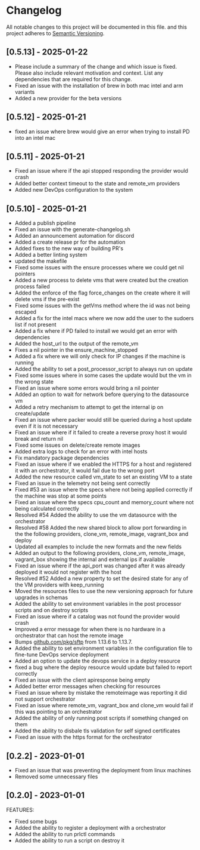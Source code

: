 # Changelog

All notable changes to this project will be documented in this file.
and this project adheres to [Semantic Versioning](https://semver.org/spec/v2.0.0.html).

## [0.5.13] - 2025-01-22

- Please include a summary of the change and which issue is fixed. Please also include relevant motivation and context. List any dependencies that are required for this change.
- Fixed an issue with the installation of brew in both mac intel and arm variants
- Added a new provider for the beta versions

## [0.5.12] - 2025-01-21

- fixed an issue where brew would give an error when trying to install PD into an intel mac

## [0.5.11] - 2025-01-21

- Fixed an issue where if the api stopped responding the provider would crash
- Added better context timeout to the state and remote_vm providers
- Added new DevOps configuration to the system

## [0.5.10] - 2025-01-21

- Added a publish pipeline
- Fixed an issue with the generate-changelog.sh
- Added an announcement automation for discord
- Added a create release pr for the automation
- Added fixes to the new way of building PR's
- Added a better linting system
- updated the makefile
- Fixed some issues with the ensure processes where we could get nil pointers
- Added a new process to delete vms that were created but the creation process failed
- Added the enforce of the flag force_changes on the create where it will delete vms if the pre-exist
- Fixed some issues with the getVms method where the id was not being escaped
- Added a fix for the intel macs where we now add the user to the sudoers list if not present
- Added a fix where if PD failed to install we would get an error with dependencies
- Added the host_url to the output of the remote_vm
- Fixes a nil pointer in the ensure_machine_stopped
- Added a fix where we will only check for IP changes if the machine is running
- Added the ability to set a post_processor_script to always run on update
- Fixed some issues where in some cases the update would but the vm in the wrong state
- Fixed an issue where some errors would bring a nil pointer
- Added an option to wait for network before querying to the datasource vm
- Added a retry mechanism to attempt to get the internal ip on create/update
- Fixed an issue where packer would still be queried during a host update even if it is not necessary
- Fixed an issue where if it failed to create a reverse proxy host it would break and return nil
- Fixed some issues on delete/create remote images
- Added extra logs to check for an error with intel hosts
- Fix mandatory package dependencies
- Fixed an issue where if we enabled the HTTPS for a host and registered it with an orchestrator, it would fail due to the wrong port
- Added the new resource called vm_state to set an existing VM to a state
- Fixed an issue in the telemetry not being sent correctly
- Fixed #53 an issue where the specs where not being applied correctly if the machine was stop at some points
- Fixed an issue where the specs cpu_count and memory_count where not being calculated correctly
- Resolved #54 Added the ability to use the vm datasource with the orchestrator
- Resolved #58 Added the new shared block to allow port forwarding in the the following providers, clone_vm, remote_image, vagrant_box and deploy
- Updated all examples to include the new formats and the new fields
- Added an output to the following providers, clone_vm, remote_image, vagrant_box showing the internal and external ips if available
- Fixed an issue where if the api_port was changed after it was already deployed it would not register with the host
- Resolved #52  Added a new property to set the desired state for any of the VM providers with keep_running
- Moved the resources files to use the new versioning approach for future upgrades in schemas
- Added the ability to set environment variables in the post processor scripts and on destroy scripts
- Fixed an issue where if a catalog was not found the provider would crash
- Improved a error message for when there is no hardware in a orchestrator that can host the remote image
- Bumps [github.com/pkg/sftp](https://github.com/pkg/sftp) from 1.13.6 to 1.13.7.
- Added the ability to set environment variables in the configuration file to fine-tune DevOps service deployment
- Added an option to update the devops service in a deploy resource
- fixed a bug where the deploy resource would update but failed to report correctly
- Fixed an issue with the client apiresponse being empty
- Added better error messages when checking for resources
- Fixed an issue where by mistake the remoteimage was reporting it did not support  orchestrator
- Fixed an issue where remote_vm, vagrant_box and clone_vm would fail if this was pointing to an orchestrator
- Added the ability of only running post scripts if something changed on them
- Added the ability to disbale tls validation for self signed certificates
- Fixed an issue with the https format for the orchestrator


## [0.2.2] - 2023-01-01

- Fixed an issue that was preventing the deployment from linux machines
- Removed some unnecessary files

## [0.2.0] - 2023-01-01

FEATURES:

- Fixed some bugs
- Added the ability to register a deployment with a orchestrator
- Added the ability to run prlctl commands
- Added the ability to run a script on destroy it
